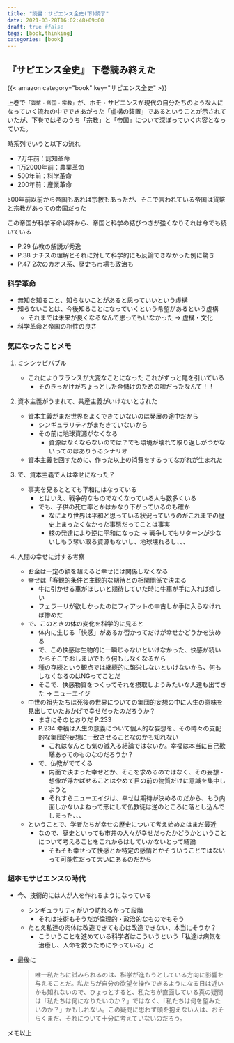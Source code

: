 ```yaml
---
title: "読書：サピエンス全史(下)読了"
date: 2021-03-28T16:02:48+09:00
draft: true #false
tags: [book,thinking]
categories: [book]
---
```


## 『サピエンス全史』 下巻読み終えた

{{< amazon category="book" key="サピエンス全史" >}}


上巻で`「貨幣・帝国・宗教」`が、ホモ・サピエンスが現代の自分たちのような人になっていく流れの中でできあがった「虚構の装置」であるということが示されていたが、下巻ではそのうち「宗教」と「帝国」について深ぼっていく内容となっていた。

時系列でいうと以下の流れ

- 7万年前：認知革命
- 1万2000年前：農業革命
- 500年前：科学革命
- 200年前：産業革命

500年前以前から帝国もあれば宗教もあったが、そこで言われている帝国は貨幣と宗教があっての帝国だった

この帝国が科学革命以降から、帝国と科学の結びつきが強くなりそれは今でも続いている


- P.29 仏教の解説が秀逸
- P.38 ナチスの理解とそれに対して科学的にも反論できなかった例に驚き
- P.47 2次のカオス系、歴史も市場も政治も

### 科学革命
- 無知を知ること、知らないことがあると思っていいという虚構
- 知らないことは、今後知ることになっていくという希望があるという虚構
    - それまでは未来が良くなるなんて思ってもいなかった → 虚構・文化
- 科学革命と帝国の相性の良さ


### 気になったことメモ
1. ミシシッピバブル
    - これによりフランスが大変なことになった これがずっと尾を引いている
        - そのきっかけがちょっとした金儲けのための嘘だったなんて！！

2. 資本主義がうまれて、共産主義がいけないとされた
    - 資本主義がまだ世界をよくできていないのは発展の途中だから
        - シンギュラリティがまだきていないから
        - その前に地球資源がなくなる
            - 資源はなくならないのでは？でも環境が壊れて取り返しがつかないってのはありうるシナリオ
    - 資本主義を回すために、作った以上の消費をするってながれが生まれた

3. で、資本主義で人は幸せになった？
    - 事実を見るととても平和にはなっている
        - とはいえ、戦争的なものでなくなっている人も数多くいる
        - でも、子供の死亡率とかはかなり下がっているのも確か
            - なにより世界は平和と思っている状況っていうのがこれまでの歴史上まったくなかった事態だってことは事実
            - 核の発達により逆に平和になった → 戦争してもリターンが少ないしもう奪い取る資源もないし、地球壊れるし、、、

4. 人間の幸せに対する考察
    - お金は一定の額を超えると幸せには関係しなくなる
    - 幸せは「客観的条件と主観的な期待との相関関係で決まる 
        - 牛に引かせる車がほしいと期待していた時に牛車が手に入れば嬉しい
        - フェラーリが欲しかったのにフィアットの中古しか手に入らなければ惨めだ
    - で、このときの体の変化を科学的に見ると
        - 体内に生じる「快感」があるか否かってだけが幸せかどうかを決める
        - で、この快感は生物的に一瞬じゃないといけなかった、快感が続いたらそこでおしまいでもう何もしなくなるから
        - 種の存続という観点では継続的に繁栄しないといけないから、何もしなくなるのはNGってことだ
        - そこで、快感物質をつくってそれを摂取しようみたいな人達も出てきた → ニューエイジ
    - 中世の祖先たちは死後の世界についての集団的妄想の中に人生の意味を見出していたおかげで幸せだったのだろうか？
        - まさにそのとおりだ  P.233
        - P.234 幸福は人生の意義について個人的な妄想を、その時々の支配的な集団的妄想に一致させることなのかも知れない
            - これはなんとも気の滅入る結論ではないか。幸福は本当に自己欺瞞あってのものなのだろうか？
        - で、仏教がでてくる
            - 内面で決まった幸せとか、そこを求めるのではなく、その妄想・想像が浮かばせることはやめて目の前の物質だけに意識を集中しようと
            - それすらニューエイジは、幸せは期待が決めるのだから、もう内面しかないよねって形にして仏教徒は逆のところに落とし込んでしまった、、、
    - ということで、学者たちが幸せの歴史について考え始めたはまだ最近
        - なので、歴史といっても市井の人々が幸せだったかどうかということについて考えることをこれからはしていかないとって結論
            - そもそも幸せって快感とか特定の感情とかそういうことではないって可能性だって大いにあるのだから

### 超ホモサピエンスの時代
- 今、技術的には人が人を作れるようになっている
    - シンギュラリティがいつ訪れるかって段階
        - それは技術もそうだが倫理的・政治的なものでもそう
    - たとえ私達の肉体は改造できても心は改造できない、本当にそうか？
        - こういうことを進めている科学者はこういうという「私達は病気を治療し、人命を救うためにやっている」と

- 最後に
    > 唯一私たちに試みられるのは、科学が進もうとしている方向に影響を与えることだ。私たちが自分の欲望を操作できるようになる日は近いかも知れないので、ひょっとすると、私たちが直面している真の疑問は「私たちは何になりたいのか？」ではなく、「私たちは何を望みたいのか？」かもしれない。この疑問に思わず頭を抱えない人は、おそらくまだ、それについて十分に考えていないのだろう。

メモ以上